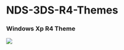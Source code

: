 # NDS-3DS-R4-Themes

### Windows Xp R4 Theme

<img src="https://cdn.discordapp.com/attachments/766063443068321832/1185593362850525184/screen.jpg?ex=664b61dc&is=664a105c&hm=b91b6ada772931736e84d320866a86e65a6853c2b8804d7dfb3be303715946fc&">
